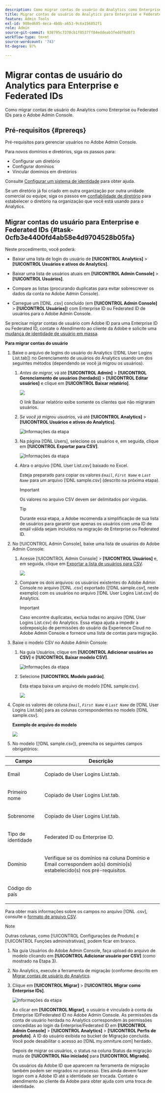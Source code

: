 ```yaml
---
description: Como migrar contas de usuário do Analytics como Enterprise ou Federated IDs para o Adobe Admin Console.
title: Migrar contas de usuário do Analytics para Enterprise e Federated IDs
feature: Admin Tools
exl-id: 988ed685-4eca-4b0b-a653-9c6a156852f1
role: Admin
source-git-commit: 938795c7378cb1f0537ff84eddeab3feddf8d073
workflow-type: tm+mt
source-wordcount: '743'
ht-degree: 97%

---
```


# Migrar contas de usuário do Analytics para Enterprise e Federated IDs

Como migrar contas de usuário do Analytics como Enterprise ou Federated IDs para o Adobe Admin Console.

## Pré-requisitos  {#prereqs}

Pré-requisitos para gerenciar usuários no Adobe Admin Console.

Para novos domínios e diretórios, siga os passos para:

* Configurar um diretório
* Configurar domínios
* Vincular domínios em diretórios

Consulte [Configurar um sistema de identidade](https://helpx.adobe.com/br/enterprise/using/set-up-identity.html) para obter ajuda.

Se um diretório já foi criado em outra organização por outra unidade comercial ou equipe, siga os passos em [confiabilidade de diretório](https://helpx.adobe.com/br/enterprise/using/set-up-identity.html#Directorytrusting) para estabelecer o diretório na organização que você está usando para o Analytics.

## Migrar contas do usuário para Enterprise e Federated IDs {#task-0cfb3e4400fd4ab58e4d9704528b05fa}

Neste procedimento, você poderá:

* Baixar uma lista de login do usuário de **[!UICONTROL Analytics]** > **[!UICONTROL Usuários e ativos do Analytics]**.

* Baixar uma lista de usuários atuais em **[!UICONTROL Admin Console]** > **[!UICONTROL Usuários]**.

* Compare as listas (procurando duplicatas para evitar sobrescrever os dados da conta no Adobe Admin Console).
* Carregue um [!DNL .csv] concluído (em **[!UICONTROL Admin Console]** > **[!UICONTROL Usuários]**) com Enterprise ID ou Federated ID de usuários para o Adobe Admin Console.

Se precisar migrar contas de usuário com Adobe ID para uma Enterprise ID ou Federated ID, contate o Atendimento ao cliente da Adobe e solicite uma [mudança de identidade de usuário em massa](https://helpx.adobe.com/br/enterprise/using/bulk-operations.html).

**Para migrar contas do usuário**

1. Baixe o arquivo de logins do usuário do Analytics ([!DNL User Logins List.tab]) no Gerenciamento de usuários do Analytics usando um dos seguintes métodos (dependendo se você já migrou os usuários).
   1. *Antes de migrar,* vá até **[!UICONTROL Admin]** > **[!UICONTROL Gerenciamento de usuários (herdado)]** > **[!UICONTROL Editar usuários]** e clique em **[!UICONTROL Baixar relatório]**.

      ![](/help/admin/admin/user-management2/user-migration/assets/download-report.png)

      O link Baixar relatório exibe somente os clientes que não migraram usuários.

   1. *Se você já migrou usuários,* vá até **[!UICONTROL Analytics]** > **[!UICONTROL Usuários e ativos do Analytics]**.

      ![Informações da etapa](/help/admin/admin/user-management2/user-migration/assets/admin-analytics-users-assets.png)

   1. Na página [!DNL Users], selecione os usuários e, em seguida, clique em **[!UICONTROL Exportar para CSV]**.

      ![Informações da etapa](/help/admin/admin/user-management2/user-migration/assets/export-csv-migrate.png)

   1. Abra o arquivo [!DNL User List.csv] baixado no Excel.

      Esteja preparado para copiar os valores *`Email`*, *`First Name`* e *`Last Name`* para um arquivo [!DNL sample.csv] (descrito na próxima etapa).

      >[!IMPORTANT]
      >
      >Os valores no arquivo CSV devem ser delimitados por vírgulas.

      >[!TIP]
      >
      >Durante essa etapa, a Adobe recomenda a simplificação de sua lista de usuários para garantir que apenas os usuários com uma ID de email válida sejam incluídos na migração de Enterprise ou Federated ID.

1. No [!UICONTROL Admin Console], baixe uma lista de usuários do Adobe Admin Console:

   1. Acesse [!UICONTROL Admin Console] > **[!UICONTROL Usuários]** e, em seguida, clique em [Exportar a lista de usuários para CSV](https://helpx.adobe.com/br/enterprise/using/users.html).

      ![](/help/admin/admin/user-management2/user-migration/assets/export-csv.png)

   1. Compare os dois arquivos: os usuários existentes do Adobe Admin Console no arquivo [!DNL .csv] exportado ([!DNL sample.csv], neste exemplo) com os usuários no arquivo [!DNL User Logins List.csv] do Analytics.

      >[!IMPORTANT]
      >
      >Caso encontre duplicatas, exclua todas no arquivo [!DNL User Logins List.csv] do Analytics. Essa etapa ajuda a impedir a sobreposição de permissões do usuário da Experience Cloud no Adobe Admin Console e fornece uma lista de contas para migração.

1. Baixe o modelo CSV no Adobe Admin Console:
   1. Na guia Usuários, clique em **[!UICONTROL Adicionar usuários ao CSV]** e **[!UICONTROL Baixar modelo CSV]**.

      ![Informações da etapa](/help/admin/admin/user-management2/user-migration/assets/add-users-csv.png)

   1. Selecione **[!UICONTROL Modelo padrão]**.

      Esta etapa baixa um arquivo de modelo [!DNL sample.csv].

      ![](/help/admin/admin/user-management2/user-migration/assets/download-csv-template.png)

1. Copie os valores de coluna *`Email`*, *`First Name`* e *`Last Name`* de [!DNL User Logins List.tab] para as colunas correspondentes no modelo [!DNL sample.csv].

   **Exemplo de arquivo do modelo**

   ![](/help/admin/admin/user-management2/user-migration/assets/sample.png)

1. No modelo ([!DNL sample.csv]), preencha os seguintes campos obrigatórios:

<table id="table_1B5EEFDB5BD8436EB760BE5FFAB1CF02"> 
 <thead> 
  <tr> 
   <th colname="col1" class="entry"> Campo </th> 
   <th colname="col2" class="entry"> Descrição </th> 
  </tr>
 </thead>
 <tbody> 
  <tr> 
   <td colname="col1"> <p>Email </p> </td> 
   <td colname="col2"> <p>Copiado de <span class="filepath">User Logins List.tab</span>. </p> </td> 
  </tr> 
  <tr> 
   <td colname="col1"> <p>Primeiro nome </p> </td> 
   <td colname="col2"> <p>Copiado de <span class="filepath">User Logins List.tab</span>. </p> </td> 
  </tr> 
  <tr> 
   <td colname="col1"> <p>Sobrenome </p> </td> 
   <td colname="col2"> <p>Copiado de <span class="filepath">User Logins List.tab</span>. </p> </td> 
  </tr> 
  <tr> 
   <td colname="col1"> <p>Tipo de identidade </p> </td> 
   <td colname="col2"> <p><span class="term"> Federated ID</span> ou <span class="term"> Enterprise ID</span>. </p> </td> 
  </tr> 
  <tr> 
   <td colname="col1"> <p>Domínio </p> </td> 
   <td colname="col2"> <p>Verifique se os domínios na coluna <span class="term"> Domínio</span> e <span class="term"> Email</span> correspondem ao(s) domínio(s) estabelecido(s) nos pré-requisitos</a>. </p> </td> 
  </tr> 
  <tr> 
   <td colname="col1"> <p>Código do país </p> </td> 
   <td colname="col2"> </td> 
  </tr> 
 </tbody> 
</table>

Para obter mais informações sobre os campos no arquivo [!DNL .csv], consulte o [formato de arquivo CSV](https://helpx.adobe.com/br/enterprise/using/users.html).

>[!NOTE]
>
>Outras colunas, como [!UICONTROL Configurações de Produto] e [!UICONTROL Funções administrativas], podem ficar em branco.

1. Na guia Usuários do Adobe Admin Console, faça upload do arquivo de modelo clicando em **[!UICONTROL Adicionar usuário por CSV]** (como mostrado na Etapa 3).
1. No Analytics, execute a ferramenta de migração (conforme descrito em [Migrar contas de usuário do Analytics](/help/admin/admin/user-management2/user-migration/t-migrate-users.md).
1. Clique em **[!UICONTROL Migrar]** > **[!UICONTROL Migrar como Enterprise IDs]**.

   ![Informações da etapa](/help/admin/admin/user-management2/user-migration/assets/migrate-as-enterprise.png)

   Ao clicar em **[!UICONTROL Migrar]**, o usuário é vinculado à conta da Enterprise ID/Federated ID no Adobe Admin Console. As permissões da conta de usuário herdada no Analytics correspondem às permissões concedidas ao login da Enterprise/Federated ID em **[!UICONTROL Admin Console]** > **[!UICONTROL Analytics]** > **[!UICONTROL Perfis de produto]**. A ID do usuário exibida no bucket de Migração concluída. Você pode desabilitar o acesso ao [!DNL my.omniture.com] herdado.

   Depois de migrar os usuários, o status na coluna Status da migração muda de **[!UICONTROL Não iniciado]** para **[!UICONTROL Migrado]**.

   Os usuários da Adobe ID que aparecem na ferramenta de migração também podem ser migrados no processo. Eles ainda devem fazer logon com a Adobe ID até a identidade ser trocada. Contate o atendimento ao cliente da Adobe para obter ajuda com uma troca de identidade.
